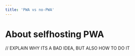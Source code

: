 ```yaml
---
title: 'PWA vs no-PWA'
---
```

# About selfhosting PWA

// EXPLAIN WHY ITS A BAD IDEA, BUT ALSO HOW TO DO IT

